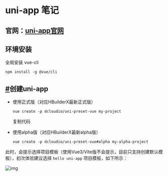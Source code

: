 # uni-app 笔记

## 官网：[uni-app官网](https://uniapp.dcloud.net.cn/quickstart-cli.html#创建uni-app)

## 环境安装

全局安装 vue-cli

```shell
npm install -g @vue/cli
```

## [#](https://uniapp.dcloud.net.cn/quickstart-cli.html#创建uni-app)创建uni-app

- 使用正式版（对应HBuilderX最新正式版）

  ```shell
  vue create -p dcloudio/uni-preset-vue my-project
  ```

  复制代码

- 使用alpha版（对应HBuilderX最新alpha版）

  ```shell
  vue create -p dcloudio/uni-preset-vue#alpha my-alpha-project
  ```

此时，会提示选择项目模板（使用Vue3/Vite版不会提示，目前只支持创建默认模板），初次体验建议选择 `hello uni-app` 项目模板，如下所示：

![img](https://img.cdn.aliyun.dcloud.net.cn/guide/uniapp/h5-cli-01.png)